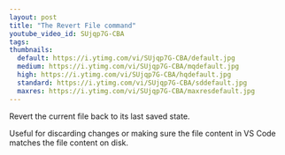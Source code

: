 ```yaml
---
layout: post
title: "The Revert File command"
youtube_video_id: SUjqp7G-CBA
tags:
thumbnails:
  default: https://i.ytimg.com/vi/SUjqp7G-CBA/default.jpg
  medium: https://i.ytimg.com/vi/SUjqp7G-CBA/mqdefault.jpg
  high: https://i.ytimg.com/vi/SUjqp7G-CBA/hqdefault.jpg
  standard: https://i.ytimg.com/vi/SUjqp7G-CBA/sddefault.jpg
  maxres: https://i.ytimg.com/vi/SUjqp7G-CBA/maxresdefault.jpg
---
```


Revert the current file back to its last saved state.

Useful for discarding changes or making sure the file content in VS Code matches the file content on disk.
